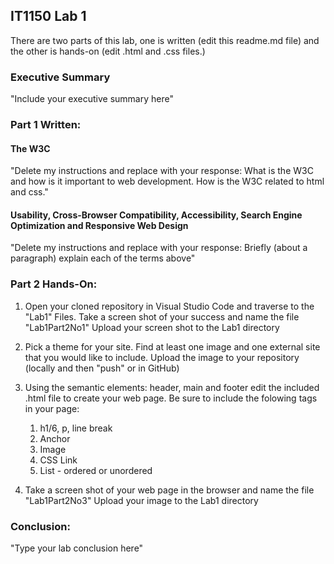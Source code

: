 ## IT1150 Lab 1

There are two parts of this lab, one is written (edit this readme.md file) and the other is hands-on (edit .html and .css files.) 

### Executive Summary
"Include your executive summary here"

### Part 1 Written:

#### The W3C
"Delete my instructions and replace with your response: What is the W3C and how is it important to web development.  How is the W3C related to html and css."

#### Usability, Cross-Browser Compatibility, Accessibility, Search Engine Optimization and Responsive Web Design
"Delete my instructions and replace with your response: Briefly (about a paragraph) explain each of the terms above"

### Part 2 Hands-On:
1. Open your cloned repository in Visual Studio Code and traverse to the "Lab1" Files.  Take a screen shot of your success and name the file "Lab1Part2No1" Upload your screen shot to the Lab1 directory

2. Pick a theme for your site. Find at least one image and one external site that you would like to include. Upload the image to your repository (locally and then "push" or in GitHub)

3. Using the semantic elements: header, main and footer edit the included .html file to create your web page. Be sure to include the folowing tags in your page:
   1. h1/6, p, line break
   2. Anchor
   3. Image
   4. CSS Link
   5. List - ordered or unordered
   
4. Take a screen shot of your web page in the browser and name the file "Lab1Part2No3" Upload your image to the Lab1 directory
  
### Conclusion:
"Type your lab conclusion here"

